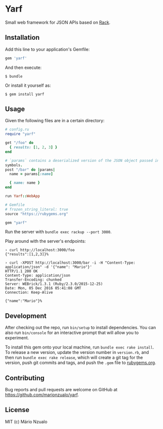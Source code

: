 # Yarf

Small web framework for JSON APIs based on [Rack](https://rack.github.io/).

## Installation

Add this line to your application's Gemfile:

```ruby
gem 'yarf'
```

And then execute:

    $ bundle

Or install it yourself as:

    $ gem install yarf

## Usage

Given the following files are in a certain directory:
```ruby
# config.ru
require "yarf"

get "/foo" do
  { results: [1, 2, 3] }
end

# `params` contains a deserialized version of the JSON object passed in the request body. The Hash keys are accessible as
symbols.
post "/bar" do |params|
  name = params[:name]

  { name: name }
end

run Yarf::WebApp
```

```ruby
# Gemfile
# frozen_string_literal: true
source "https://rubygems.org"

gem "yarf"
```

Run the server with `bundle exec rackup --port 3000`.

Play around with the server's endpoints:
```
› curl http://localhost:3000/foo
{"results":[1,2,3]}%

› curl -XPOST http://localhost:3000/bar -i -H "Content-Type: application/json" -d '{"name": "Mario"}'
HTTP/1.1 200 OK
Content-Type: application/json
Transfer-Encoding: chunked
Server: WEBrick/1.3.1 (Ruby/2.3.0/2015-12-25)
Date: Mon, 05 Dec 2016 05:41:08 GMT
Connection: Keep-Alive

{"name":"Mario"}%
```

## Development

After checking out the repo, run `bin/setup` to install dependencies. You can also run `bin/console` for an interactive prompt that will allow you to experiment.

To install this gem onto your local machine, run `bundle exec rake install`. To release a new version, update the version number in `version.rb`, and then run `bundle exec rake release`, which will create a git tag for the version, push git commits and tags, and push the `.gem` file to [rubygems.org](https://rubygems.org).

## Contributing

Bug reports and pull requests are welcome on GitHub at https://github.com/marionzualo/yarf.

## License
MIT (c) Mário Nzualo
